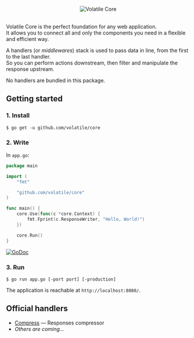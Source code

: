 <p align="center"><img src="https://cloud.githubusercontent.com/assets/9503891/8646803/1fd8e456-2953-11e5-9768-8383290d486d.png" alt="Volatile Core" title="Volatile Core"><br><br></p>

Volatile Core is the perfect foundation for any web application.  
It allows you to connect all and only the components you need in a flexible and efficient way.

A handlers (or *middlewares*) stack is used to pass data in line, from the first to the last handler.  
So you can perform actions downstream, then filter and manipulate the response upstream.

No handlers are bundled in this package.

## Getting started

### 1. Install

```Shell
$ go get -u github.com/volatile/core
```

### 2. Write

In `app.go`:

```Go
package main

import (
	"fmt"

	"github.com/volatile/core"
)

func main() {
	core.Use(func(c *core.Context) {
		fmt.Fprint(c.ResponseWriter, "Hello, World!")
	})

	core.Run()
}
```

[![GoDoc](https://godoc.org/github.com/volatile/core?status.svg)](https://godoc.org/github.com/volatile/core)

### 3. Run

```Shell
$ go run app.go [-port port] [-production]
```

The application is reachable at `http://localhost:8080/`.

## Official handlers

- [Compress](https://github.com/volatile/compress) — Responses compressor
- *Others are coming…*
